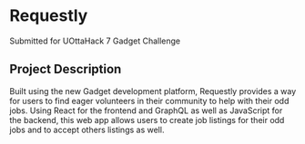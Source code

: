 # Requestly

Submitted for UOttaHack 7 Gadget Challenge

## Project Description

Built using the new Gadget development platform, Requestly provides a way for users to find eager volunteers in their community to help with their odd jobs. Using React for the frontend and GraphQL as well as JavaScript for the backend, this web app allows users to create job listings for their odd jobs and to accept others listings as well. 
